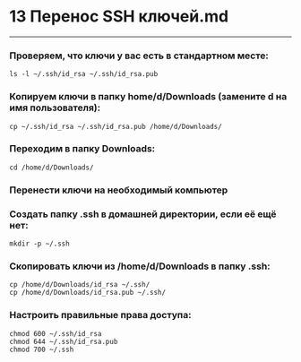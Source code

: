 # 13 Перенос SSH ключей.md

---

### Проверяем, что ключи у вас есть в стандартном месте:
```shell
ls -l ~/.ssh/id_rsa ~/.ssh/id_rsa.pub
```

### Копируем ключи в папку home/d/Downloads (замените d на имя пользователя):
```shell
cp ~/.ssh/id_rsa ~/.ssh/id_rsa.pub /home/d/Downloads/
```

### Переходим в папку Downloads:
```shell
cd /home/d/Downloads/
```
### Перенести ключи на необходимый компьютер 

### Создать папку .ssh в домашней директории, если её ещё нет:
```shell
mkdir -p ~/.ssh
```

### Скопировать ключи из /home/d/Downloads в папку .ssh:
```shell
cp /home/d/Downloads/id_rsa ~/.ssh/
cp /home/d/Downloads/id_rsa.pub ~/.ssh/
```
### Настроить правильные права доступа:
```shell
chmod 600 ~/.ssh/id_rsa
chmod 644 ~/.ssh/id_rsa.pub
chmod 700 ~/.ssh
```